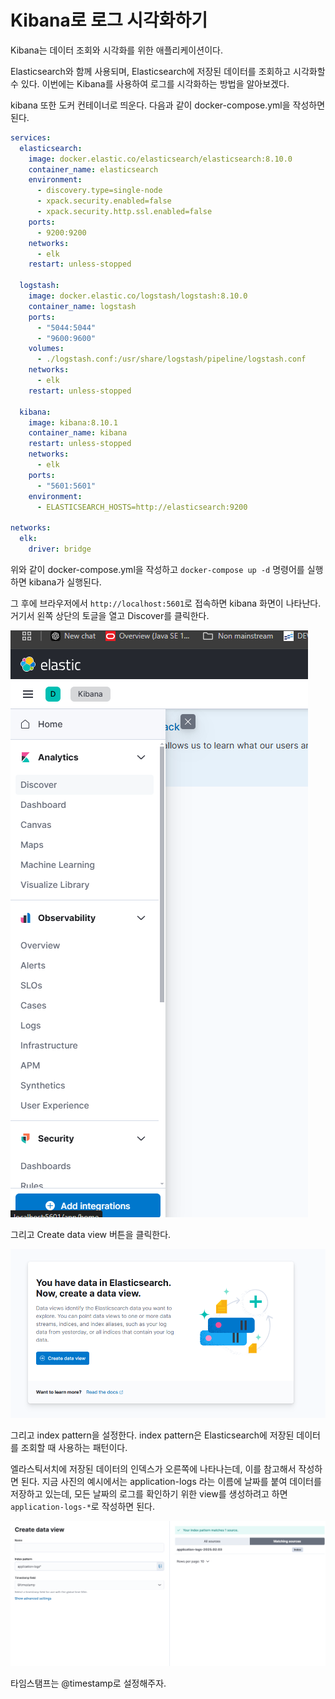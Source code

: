 # Kibana로 로그 시각화하기

Kibana는 데이터 조회와 시각화를 위한 애플리케이션이다. 

Elasticsearch와 함께 사용되며, Elasticsearch에 저장된 데이터를 조회하고 시각화할 수 있다. 이번에는 Kibana를 사용하여 로그를 시각화하는 방법을 알아보겠다.

kibana 또한 도커 컨테이너로 띄운다. 다음과 같이 docker-compose.yml을 작성하면 된다.

```yml
services:
  elasticsearch:
    image: docker.elastic.co/elasticsearch/elasticsearch:8.10.0
    container_name: elasticsearch
    environment:
      - discovery.type=single-node
      - xpack.security.enabled=false
      - xpack.security.http.ssl.enabled=false
    ports:
      - 9200:9200
    networks:
      - elk
    restart: unless-stopped

  logstash:
    image: docker.elastic.co/logstash/logstash:8.10.0
    container_name: logstash
    ports:
      - "5044:5044"
      - "9600:9600"
    volumes:
      - ./logstash.conf:/usr/share/logstash/pipeline/logstash.conf
    networks:
      - elk
    restart: unless-stopped

  kibana:
    image: kibana:8.10.1
    container_name: kibana
    restart: unless-stopped
    networks:
      - elk
    ports:
      - "5601:5601"
    environment:
      - ELASTICSEARCH_HOSTS=http://elasticsearch:9200

networks:
  elk:
    driver: bridge
```

위와 같이 docker-compose.yml을 작성하고 `docker-compose up -d` 명령어를 실행하면 kibana가 실행된다.

그 후에 브라우저에서 `http://localhost:5601`로 접속하면 kibana 화면이 나타난다. 거기서 왼쪽 상단의 토글을 열고 Discover를 클릭한다.

![img_1.png](Discover_버튼.png)

그리고 Create data view 버튼을 클릭한다.

![img_2.png](데이터뷰_생성하기.png)

그리고 index pattern을 설정한다. index pattern은 Elasticsearch에 저장된 데이터를 조회할 때 사용하는 패턴이다. 

엘라스틱서치에 저장된 데이터의 인덱스가 오른쪽에 나타나는데, 이를 참고해서 작성하면 된다. 지금 사진의 예시에서는 application-logs 라는 이름에 날짜를 붙여 데이터를 저장하고 있는데, 모든 날짜의 로그를 확인하기 위한 view를 생성하려고 하면 `application-logs-*`로 작성하면 된다.

![img_3.png](데이터뷰_인덱스_설정.png)

타임스탬프는 @timestamp로 설정해주자.

